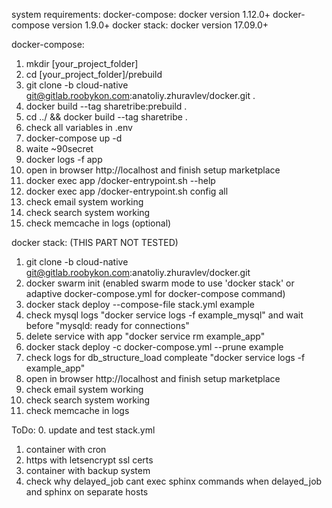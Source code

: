 system requirements:
    docker-compose:
        docker version 1.12.0+
        docker-compose version 1.9.0+
    docker stack:
        docker version 17.09.0+

docker-compose:
  1. mkdir [your_project_folder]
  2. cd [your_project_folder]/prebuild
  3. git clone -b cloud-native git@gitlab.roobykon.com:anatoliy.zhuravlev/docker.git .
  4. docker build --tag sharetribe:prebuild .
  5. cd ../ && docker build --tag sharetribe .
  6. check all variables in .env
  7. docker-compose up -d
  8. waite ~90secret
  9. docker logs -f app
  10. open in browser http://localhost and finish setup marketplace
  11. docker exec app /docker-entrypoint.sh --help
  111. docker exec app /docker-entrypoint.sh config all
  12. check email system working
  13. check search system working
  14. check memcache in logs (optional)

docker stack: (THIS PART NOT TESTED)
  1. git clone -b cloud-native git@gitlab.roobykon.com:anatoliy.zhuravlev/docker.git
  2. docker swarm init (enabled swarm mode to use 'docker stack' or adaptive docker-compose.yml for docker-compose command)
  3. docker stack deploy --compose-file stack.yml example
  4. check mysql logs "docker service logs -f example_mysql" and wait before "mysqld: ready for connections"
  5. delete service with app "docker service rm example_app"
  6. docker stack deploy -c docker-compose.yml --prune example
  7. check logs for db_structure_load compleate "docker service logs -f example_app"
  8. open in browser http://localhost and finish setup marketplace
  9. check email system working
  10. check search system working
  11. check memcache in logs

ToDo:
  0. update and test stack.yml
  1. container with cron
  2. https with letsencrypt ssl certs
  3. container with backup system
  4. check why delayed_job cant exec sphinx commands when delayed_job and sphinx on separate hosts
